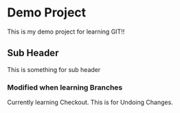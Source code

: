 # Demo Project

This is my demo project for learning GIT!!


## Sub Header

This is something for sub header

### Modified when learning Branches

Currently learning Checkout.
This is for Undoing Changes.